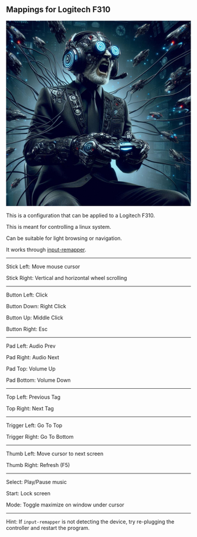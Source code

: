## Mappings for Logitech F310

![](image.jpg)

This is a configuration that can be applied to a Logitech F310.

This is meant for controlling a linux system.

Can be suitable for light browsing or navigation.

It works through [input-remapper](https://github.com/sezanzeb/input-remapper).

---

Stick Left: Move mouse cursor

Stick Right: Vertical and horizontal wheel scrolling

---

Button Left: Click

Button Down: Right Click

Button Up: Middle Click

Button Right: Esc

---

Pad Left: Audio Prev

Pad Right: Audio Next

Pad Top: Volume Up

Pad Bottom: Volume Down

---

Top Left: Previous Tag

Top Right: Next Tag

---

Trigger Left: Go To Top

Trigger Right: Go To Bottom

---

Thumb Left: Move cursor to next screen

Thumb Right: Refresh (F5)

---

Select: Play/Pause music

Start: Lock screen

Mode: Toggle maximize on window under cursor

---

Hint: If `input-remapper` is not detecting the device, try re-plugging the controller and restart the program.